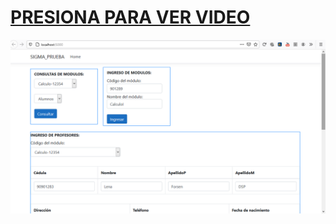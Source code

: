 <a href="https://youtu.be/IEyMEZzx7SQ">
<h1>PRESIONA PARA VER VIDEO</h1>
<img src="01.png" >
</a>



